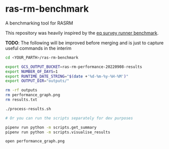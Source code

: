 # ras-rm-benchmark
A benchmarking tool for RASRM

This repository was heavily inspired by the [eq survey runner benchmark](https://github.com/ONSdigital/eq-survey-runner-benchmark).

**TODO**: The following will be improved before merging and is just to capture useful commands in the interim

```bash
cd <YOUR_PARTH>/ras-rm-benchmark

export GCS_OUTPUT_BUCKET=ras-rm-performance-20220908-results
export NUMBER_OF_DAYS=1
export RUNTIME_DATE_STRING="$(date +'%d-%m-%y-%H-%M')"
export OUTPUT_DIR="outputs/"

rm -rf outputs
rm performance_graph.png
rm results.txt

./process-results.sh

# Or you can run the scripts separately for dev purposes

pipenv run python -m scripts.get_summary
pipenv run python -m scripts.visualise_results

open performance_graph.png
```
